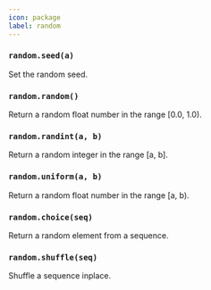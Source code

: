 ```yaml
---
icon: package
label: random
---
```


### `random.seed(a)`

Set the random seed.

### `random.random()`

Return a random float number in the range [0.0, 1.0).

### `random.randint(a, b)`

Return a random integer in the range [a, b].

### `random.uniform(a, b)`

Return a random float number in the range [a, b).

### `random.choice(seq)`

Return a random element from a sequence.

### `random.shuffle(seq)`

Shuffle a sequence inplace.
